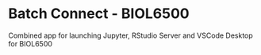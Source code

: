 # Batch Connect - BIOL6500

Combined app for launching Jupyter, RStudio Server and VSCode Desktop for BIOL6500
